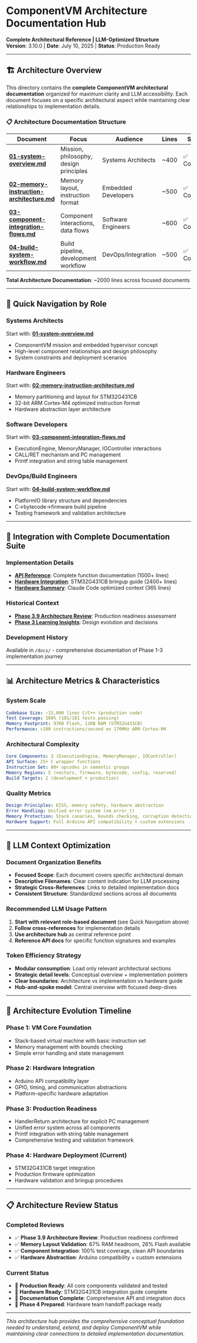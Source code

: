 # ComponentVM Architecture Documentation Hub

**Complete Architectural Reference | LLM-Optimized Structure**  
**Version**: 3.10.0 | **Date**: July 10, 2025 | **Status**: Production Ready

---

## 🏗️ Architecture Overview

This directory contains the **complete ComponentVM architectural documentation** organized for maximum clarity and LLM accessibility. Each document focuses on a specific architectural aspect while maintaining clear relationships to implementation details.

### **📋 Architecture Documentation Structure**

| Document | Focus | Audience | Lines | Status |
|----------|-------|----------|--------|--------|
| **[01-system-overview.md](01-system-overview.md)** | Mission, philosophy, design principles | Systems Architects | ~400 | ✅ Complete |
| **[02-memory-instruction-architecture.md](02-memory-instruction-architecture.md)** | Memory layout, instruction format | Embedded Developers | ~500 | ✅ Complete |
| **[03-component-integration-flows.md](03-component-integration-flows.md)** | Component interactions, data flows | Software Engineers | ~600 | ✅ Complete |
| **[04-build-system-workflow.md](04-build-system-workflow.md)** | Build pipeline, development workflow | DevOps/Integration | ~500 | ✅ Complete |

**Total Architecture Documentation**: ~2000 lines across focused documents

---

## 🎯 Quick Navigation by Role

### **Systems Architects**
Start with: **[01-system-overview.md](01-system-overview.md)**
- ComponentVM mission and embedded hypervisor concept
- High-level component relationships and design philosophy
- System constraints and deployment scenarios

### **Hardware Engineers** 
Start with: **[02-memory-instruction-architecture.md](02-memory-instruction-architecture.md)**
- Memory partitioning and layout for STM32G431CB
- 32-bit ARM Cortex-M4 optimized instruction format
- Hardware abstraction layer architecture

### **Software Developers**
Start with: **[03-component-integration-flows.md](03-component-integration-flows.md)**
- ExecutionEngine, MemoryManager, IOController interactions
- CALL/RET mechanism and PC management
- Printf integration and string table management

### **DevOps/Build Engineers**
Start with: **[04-build-system-workflow.md](04-build-system-workflow.md)**
- PlatformIO library structure and dependencies
- C→bytecode→firmware build pipeline
- Testing framework and validation architecture

---

## 🔗 Integration with Complete Documentation Suite

### **Implementation Details**
- **[API Reference](../API_REFERENCE_COMPLETE.md)**: Complete function documentation (1000+ lines)
- **[Hardware Integration](../HARDWARE_INTEGRATION_GUIDE.md)**: STM32G431CB bringup guide (2400+ lines)
- **[Hardware Summary](../HARDWARE_INTEGRATION_SUMMARY.md)**: Claude Code optimized context (365 lines)

### **Historical Context**
- **[Phase 3.9 Architecture Review](../PHASE_3_9_ARCHITECTURE_REVIEW.md)**: Production readiness assessment
- **[Phase 3 Learning Insights](../PHASE_3_LEARNING_INSIGHTS.md)**: Design evolution and decisions

### **Development History**
Available in `/docs/` - comprehensive documentation of Phase 1-3 implementation journey

---

## 📊 Architecture Metrics & Characteristics

### **System Scale**
```yaml
Codebase Size: ~15,000 lines C/C++ (production code)
Test Coverage: 100% (181/181 tests passing)
Memory Footprint: 97KB Flash, 11KB RAM (STM32G431CB)
Performance: >100 instructions/second on 170MHz ARM Cortex-M4
```

### **Architectural Complexity**
```yaml
Core Components: 3 (ExecutionEngine, MemoryManager, IOController)
API Surface: 25+ C wrapper functions
Instruction Set: 80+ opcodes in semantic groups
Memory Regions: 5 (vectors, firmware, bytecode, config, reserved)
Build Targets: 2 (development + production)
```

### **Quality Metrics**
```yaml
Design Principles: KISS, memory safety, hardware abstraction
Error Handling: Unified error system (vm_error_t)
Memory Protection: Stack canaries, bounds checking, corruption detection
Hardware Support: Full Arduino API compatibility + custom extensions
```

---

## 🧠 LLM Context Optimization

### **Document Organization Benefits**
- **Focused Scope**: Each document covers specific architectural domain
- **Descriptive Filenames**: Clear content indication for LLM processing
- **Strategic Cross-References**: Links to detailed implementation docs
- **Consistent Structure**: Standardized sections across all documents

### **Recommended LLM Usage Pattern**
1. **Start with relevant role-based document** (see Quick Navigation above)
2. **Follow cross-references** for implementation details
3. **Use architecture hub** as central reference point
4. **Reference API docs** for specific function signatures and examples

### **Token Efficiency Strategy**
- **Modular consumption**: Load only relevant architectural sections
- **Strategic detail levels**: Conceptual overview + implementation pointers
- **Clear boundaries**: Architecture vs implementation vs hardware guide
- **Hub-and-spoke model**: Central overview with focused deep-dives

---

## 🚀 Architecture Evolution Timeline

### **Phase 1**: VM Core Foundation
- Stack-based virtual machine with basic instruction set
- Memory management with bounds checking
- Simple error handling and state management

### **Phase 2**: Hardware Integration
- Arduino API compatibility layer
- GPIO, timing, and communication abstractions
- Platform-specific hardware adaptation

### **Phase 3**: Production Readiness
- HandlerReturn architecture for explicit PC management
- Unified error system across all components
- Printf integration with string table management
- Comprehensive testing and validation framework

### **Phase 4**: Hardware Deployment (Current)
- STM32G431CB target integration
- Production firmware optimization
- Hardware validation and bringup procedures

---

## 📋 Architecture Review Status

### **Completed Reviews**
- ✅ **Phase 3.9 Architecture Review**: Production readiness confirmed
- ✅ **Memory Layout Validation**: 67% RAM headroom, 26% Flash available
- ✅ **Component Integration**: 100% test coverage, clean API boundaries
- ✅ **Hardware Abstraction**: Arduino compatibility + custom extensions

### **Current Status**
- 🎯 **Production Ready**: All core components validated and tested
- 🎯 **Hardware Ready**: STM32G431CB integration guide complete
- 🎯 **Documentation Complete**: Comprehensive API and integration docs
- 🎯 **Phase 4 Prepared**: Hardware team handoff package ready

---

*This architecture hub provides the comprehensive conceptual foundation needed to understand, extend, and deploy ComponentVM while maintaining clear connections to detailed implementation documentation.*